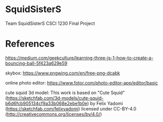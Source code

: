# SquidSisterS
Team SquidSisterS CSCI 1230 Final Project


# References
https://medium.com/geekculture/learning-three-js-1-how-to-create-a-bouncing-ball-5f423a629e59


skybox: https://www.pngwing.com/en/free-png-dcabk

online photo editor: https://www.fotor.com/photo-editor-app/editor/basic

cute squid 3d model: This work is based on "Cute Squid" (https://sketchfab.com/3d-models/cute-squid-b6d6fcb905134cf9a33b068e2ebe1b0e) by Felix Yadomi (https://sketchfab.com/felixyadomi) licensed under CC-BY-4.0 (http://creativecommons.org/licenses/by/4.0/)